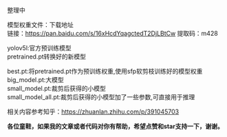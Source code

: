 整理中<br>

模型权重文件：下载地址<br> 
链接：https://pan.baidu.com/s/16xHcdYqagctedT2DjLBtCw 
提取码：m428 

yolov5l:官方预训练模型 <br>
pretrained.pt转换好的新模型 <br>

best.pt:将pretrained.pt作为预训练权重,使用sfp软剪枝训练好的模型权重 <br>
big_model.pt:大模型 <br>
small_model.pt:裁剪后获得的小模型 <br>
small_model_all.pt:裁剪后获得的小模型加了一些参数,可直接用于推理 <br>

相关内容参考知乎：https://zhuanlan.zhihu.com/p/391045703

**各位童鞋，如果我的文章或者代码对你有帮助，希望点赞和star支持一下，谢谢。**
